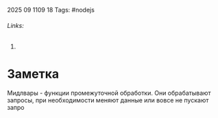 2025 09 1109 18
Tags: #nodejs 
###### Links: 
1) 
# Заметка
Мидлвары - функции промежуточной обработки. Они обрабатывают запросы, при необходимости меняют данные или вовсе не пускают запро